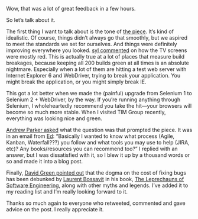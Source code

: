 <!--
id: 48923454095
link: http://monospacedmonologues.com/post/48923454095/quality-revisited
slug: quality-revisited
date: Fri Apr 26 2013 12:41:55 GMT+0100 (BST)
publish: 2013-04-026
tags: 
title: Quality, Revisited
-->


Wow, that was a lot of great feedback in a few hours.

So let’s talk about it.

The first thing I want to talk about is the tone of [the
piece](http://monospacedmonologues.com/post/48868525510/quality). It’s
kind of idealistic. Of course, things didn’t always go that smoothly,
but we aspired to meet the standards we set for ourselves. And things
were definitely improving everywhere you looked. [syl
commented](http://monospacedmonologues.com/post/48868525510/quality#comment-875718483)
on how the TV screens were mostly red. This is actually true at a lot of
places that measure build breakages, because keeping all 200 builds
green at all times is an absolute nightmare. Especially when a lot of
them are hitting a test web server with Internet Explorer 6 and
WebDriver, trying to break your application. You might break the
application, or you might simply break IE.

This got a lot better when we made the (painful) upgrade from Selenium 1
to Selenium 2 + WebDriver, by the way. If you’re running anything
through Selenium, I wholeheartedly recommend you take the hit—your
browsers will become so much more stable. When I visited TIM Group
recently, everything was looking nice and green.

[Andrew Parker
asked](https://twitter.com/aparker42/status/327611389982162944) what the
question was that prompted the piece. It was in an email from
[Ed](https://plus.google.com/111189347667024503360): “Basically I wanted
to know what process (Agile, Kanban, Waterfall???) you follow and what
tools you may use to help (JIRA, etc)? Any books/resources you can
recommend too?” I replied with an answer, but I was dissatisfied with
it, so I blew it up by a thousand words or so and made it into a blog
post.

Finally, [David Green pointed
out](https://twitter.com/activelylazy/status/327657045522276352) that
the dogma on the cost of fixing bugs has been debunked by [Laurent
Bossavit](https://twitter.com/Morendil) in his book, [The Leprechauns of
Software Engineering](https://leanpub.com/leprechauns), along with other
myths and legends. I’ve added it to my reading list and I’m really
looking forward to it.

Thanks so much again to everyone who retweeted, commented and gave
advice on the post. I really appreciate it.

